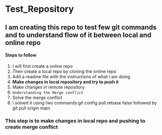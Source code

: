 # Test_Repository

## I am creating this repo to test few git commands and to understand flow of it between local and online repo

#### Steps to follow

1. I will first create a online repo
2. Then create a local repo by cloning the online repo
3. Add a readme file with the instructions of what I am doing
4. **Make changes in local repository and try to push it**
5. Make changes in remote repository
6. `Understanding the Merge conflict`
7. Solve the merge conflict
8. I solved it using two commands:git config pull.rebase false followed by git pull origin main

### This step is to make changes in local repo and pushing to create merge conflict
